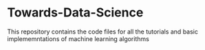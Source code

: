 # Towards-Data-Science

This repository contains the code files for all the tutorials and basic implememntations of machine learning algorithms
